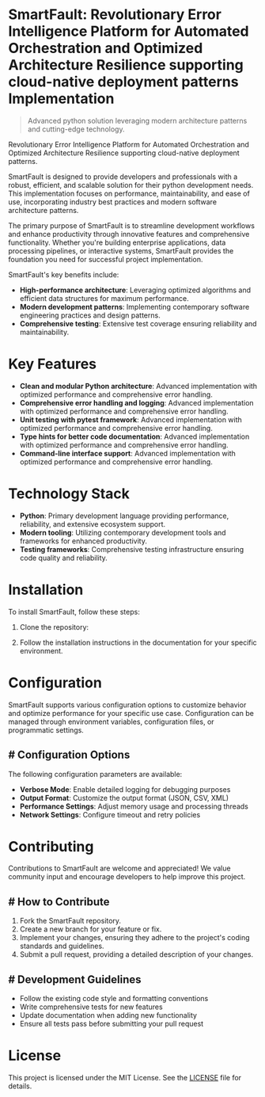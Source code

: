 <!-- fallback_SmartFault_20250802215342_27777 -->

# SmartFault: Revolutionary Error Intelligence Platform for Automated Orchestration and Optimized Architecture Resilience supporting cloud-native deployment patterns Implementation
> Advanced python solution leveraging modern architecture patterns and cutting-edge technology.

Revolutionary Error Intelligence Platform for Automated Orchestration and Optimized Architecture Resilience supporting cloud-native deployment patterns.

SmartFault is designed to provide developers and professionals with a robust, efficient, and scalable solution for their python development needs. This implementation focuses on performance, maintainability, and ease of use, incorporating industry best practices and modern software architecture patterns.

The primary purpose of SmartFault is to streamline development workflows and enhance productivity through innovative features and comprehensive functionality. Whether you're building enterprise applications, data processing pipelines, or interactive systems, SmartFault provides the foundation you need for successful project implementation.

SmartFault's key benefits include:

* **High-performance architecture**: Leveraging optimized algorithms and efficient data structures for maximum performance.
* **Modern development patterns**: Implementing contemporary software engineering practices and design patterns.
* **Comprehensive testing**: Extensive test coverage ensuring reliability and maintainability.

# Key Features

* **Clean and modular Python architecture**: Advanced implementation with optimized performance and comprehensive error handling.
* **Comprehensive error handling and logging**: Advanced implementation with optimized performance and comprehensive error handling.
* **Unit testing with pytest framework**: Advanced implementation with optimized performance and comprehensive error handling.
* **Type hints for better code documentation**: Advanced implementation with optimized performance and comprehensive error handling.
* **Command-line interface support**: Advanced implementation with optimized performance and comprehensive error handling.

# Technology Stack

* **Python**: Primary development language providing performance, reliability, and extensive ecosystem support.
* **Modern tooling**: Utilizing contemporary development tools and frameworks for enhanced productivity.
* **Testing frameworks**: Comprehensive testing infrastructure ensuring code quality and reliability.

# Installation

To install SmartFault, follow these steps:

1. Clone the repository:


2. Follow the installation instructions in the documentation for your specific environment.

# Configuration

SmartFault supports various configuration options to customize behavior and optimize performance for your specific use case. Configuration can be managed through environment variables, configuration files, or programmatic settings.

## # Configuration Options

The following configuration parameters are available:

* **Verbose Mode**: Enable detailed logging for debugging purposes
* **Output Format**: Customize the output format (JSON, CSV, XML)
* **Performance Settings**: Adjust memory usage and processing threads
* **Network Settings**: Configure timeout and retry policies

# Contributing

Contributions to SmartFault are welcome and appreciated! We value community input and encourage developers to help improve this project.

## # How to Contribute

1. Fork the SmartFault repository.
2. Create a new branch for your feature or fix.
3. Implement your changes, ensuring they adhere to the project's coding standards and guidelines.
4. Submit a pull request, providing a detailed description of your changes.

## # Development Guidelines

* Follow the existing code style and formatting conventions
* Write comprehensive tests for new features
* Update documentation when adding new functionality
* Ensure all tests pass before submitting your pull request

# License

This project is licensed under the MIT License. See the [LICENSE](https://github.com/cerenyilmazjinx/SmartFault/blob/main/LICENSE) file for details.
